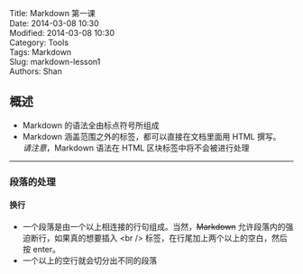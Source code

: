 Title: Markdown 第一课  
Date: 2014-03-08 10:30  
Modified: 2014-03-08 10:30  
Category: Tools  
Tags: Markdown  
Slug: markdown-lesson1  
Authors: Shan  




##	概述

*	Markdown 的语法全由标点符号所组成
*	Markdown 涵盖范围之外的标签，都可以直接在文档里面用 HTML 撰写。  
	*请注意*，Markdown 语法在 HTML 区块标签中将不会被进行处理

---

###  段落的处理

#### 换行
*  一个段落是由一个以上相连接的行句组成。当然，~~Markdown~~ 允许段落内的强迫断行，如果真的想要插入 \<br /> 标签，在行尾加上两个以上的空白，然后按 enter。
* 一个以上的空行就会切分出不同的段落